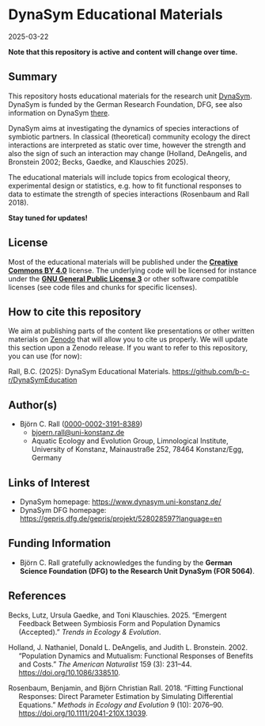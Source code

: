 DynaSym Educational Materials
================
2025-03-22

**Note that this repository is active and content will change over
time.**

## Summary

This repository hosts educational materials for the research unit
[DynaSym](https://www.dynasym.uni-konstanz.de/). DynaSym is funded by
the German Research Foundation, DFG, see also information on DynaSym
[there](https://gepris.dfg.de/gepris/projekt/528028597?language=en).

DynaSym aims at investigating the dynamics of species interactions of
symbiotic partners. In classical (theoretical) community ecology the
direct interactions are interpreted as static over time, however the
strength and also the sign of such an interaction may change (Holland,
DeAngelis, and Bronstein 2002; Becks, Gaedke, and Klauschies 2025).

The educational materials will include topics from ecological theory,
experimental design or statistics, e.g. how to fit functional responses
to data to estimate the strength of species interactions (Rosenbaum and
Rall 2018).

**Stay tuned for updates!**

## License

Most of the educational materials will be published under the
[**Creative Commons BY
4.0**](https://creativecommons.org/licenses/by/4.0/) license. The
underlying code will be licensed for instance under the [**GNU General
Public License 3**](https://www.gnu.org/licenses/gpl-3.0.html) or other
software compatible licenses (see code files and chunks for specific
licenses).

## How to cite this repository

We aim at publishing parts of the content like presentations or other
written materials on [Zenodo](https://zenodo.org/) that will allow you
to cite us properly. We will update this section upon a Zenodo release.
If you want to refer to this repository, you can use (for now):

Rall, B.C. (2025): DynaSym Educational Materials.
<https://github.com/b-c-r/DynaSymEducation>

## Author(s)

- Björn C. Rall
  ([0000-0002-3191-8389](https://orcid.org/0000-0002-3191-8389))
  - <bjoern.rall@uni-konstanz.de>
  - Aquatic Ecology and Evolution Group, Limnological Institute,
    University of Konstanz, Mainaustraße 252, 78464 Konstanz/Egg,
    Germany

## Links of Interest

- DynaSym homepage: <https://www.dynasym.uni-konstanz.de/>
- DynaSym DFG homepage:
  <https://gepris.dfg.de/gepris/projekt/528028597?language=en>

## Funding Information

- Björn C. Rall gratefully acknowledges the funding by the **German
  Science Foundation (DFG) to the Research Unit DynaSym (FOR 5064)**.

## References

<div id="refs" class="references csl-bib-body hanging-indent"
entry-spacing="0">

<div id="ref-BecksEtAl2025EmergentFeedbackSymbiosis" class="csl-entry">

Becks, Lutz, Ursula Gaedke, and Toni Klauschies. 2025. “Emergent
Feedback Between Symbiosis Form and Population Dynamics (Accepted).”
*Trends in Ecology & Evolution*.

</div>

<div id="ref-HollandEtAl2002PopulationDynamicsMutualism"
class="csl-entry">

Holland, J. Nathaniel, Donald L. DeAngelis, and Judith L. Bronstein.
2002. “Population Dynamics and Mutualism: Functional Responses of
Benefits and Costs.” *The American Naturalist* 159 (3): 231–44.
<https://doi.org/10.1086/338510>.

</div>

<div id="ref-RosenbaumRall2018FittingFunctionalResponses"
class="csl-entry">

Rosenbaum, Benjamin, and Björn Christian Rall. 2018. “Fitting Functional
Responses: Direct Parameter Estimation by Simulating Differential
Equations.” *Methods in Ecology and Evolution* 9 (10): 2076–90.
<https://doi.org/10.1111/2041-210X.13039>.

</div>

</div>
